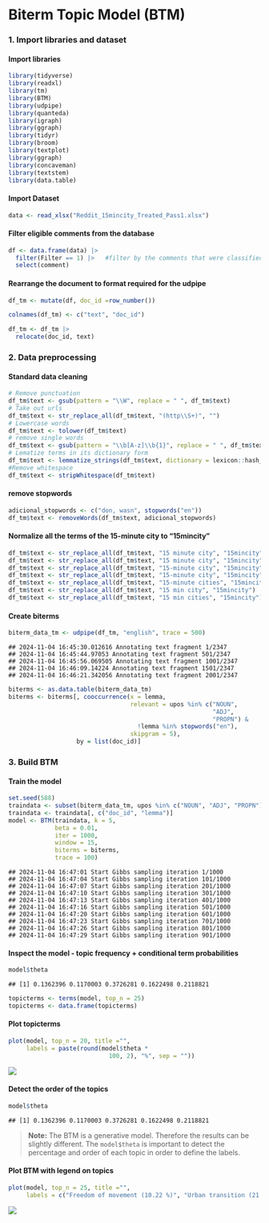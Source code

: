 Biterm Topic Model (BTM)
================

### 1. Import libraries and dataset

#### Import libraries

``` r
library(tidyverse)
library(readxl)
library(tm)
library(BTM)
library(udpipe)
library(quanteda)
library(igraph)
library(ggraph)
library(tidyr)
library(broom)
library(textplot)
library(ggraph)
library(concaveman)
library(textstem)
library(data.table)
```

#### Import Dataset

``` r
data <- read_xlsx("Reddit_15mincity_Treated_Pass1.xlsx")
```

#### Filter eligible comments from the database

``` r
df <- data.frame(data) |>
  filter(Filter == 1) |>   #filter by the comments that were classified as relevant
  select(comment)
```

#### Rearrange the document to format required for the udpipe

``` r
df_tm <- mutate(df, doc_id =row_number())

colnames(df_tm) <- c("text", "doc_id")

df_tm <- df_tm |> 
  relocate(doc_id, text)
```

### 2. Data preprocessing

#### Standard data cleaning

``` r
# Remove punctuation
df_tm$text <- gsub(pattern = "\\W", replace = " ", df_tm$text)
# Take out urls
df_tm$text <- str_replace_all(df_tm$text, "(http\\S+)", "")
# Lowercase words
df_tm$text <- tolower(df_tm$text)
# remove single words 
df_tm$text <- gsub(pattern = "\\b[A-z]\\b{1}", replace = " ", df_tm$text) 
# Lematize terms in its dictionary form
df_tm$text <- lemmatize_strings(df_tm$text, dictionary = lexicon::hash_lemmas)
#Remove whitespace
df_tm$text <- stripWhitespace(df_tm$text)
```

#### remove stopwords

``` r
adicional_stopwords <- c("don, wasn", stopwords("en"))
df_tm$text <- removeWords(df_tm$text, adicional_stopwords)
```

#### Normalize all the terms of the 15-minute city to “15mincity”

``` r
df_tm$text <- str_replace_all(df_tm$text, "15 minute city", "15mincity")
df_tm$text <- str_replace_all(df_tm$text, "15 minute city", "15mincity")
df_tm$text <- str_replace_all(df_tm$text, "15-minute city", "15mincity")
df_tm$text <- str_replace_all(df_tm$text, "15-minute city", "15mincity")
df_tm$text <- str_replace_all(df_tm$text, "15-minute cities", "15mincity")
df_tm$text <- str_replace_all(df_tm$text, "15 min city", "15mincity")
df_tm$text <- str_replace_all(df_tm$text, "15 min cities", "15mincity")
```

#### Create biterms

``` r
biterm_data_tm <- udpipe(df_tm, "english", trace = 500)
```

    ## 2024-11-04 16:45:30.012616 Annotating text fragment 1/2347
    ## 2024-11-04 16:45:44.97053 Annotating text fragment 501/2347
    ## 2024-11-04 16:45:56.069505 Annotating text fragment 1001/2347
    ## 2024-11-04 16:46:09.14224 Annotating text fragment 1501/2347
    ## 2024-11-04 16:46:21.342056 Annotating text fragment 2001/2347

``` r
biterms <- as.data.table(biterm_data_tm)
biterms <- biterms[, cooccurrence(x = lemma,
                                  relevant = upos %in% c("NOUN",
                                                         "ADJ",
                                                         "PROPN") & 
                                    !lemma %in% stopwords("en"),
                                  skipgram = 5),
                   by = list(doc_id)]
```

### 3. Build BTM

#### Train the model

``` r
set.seed(588)
traindata <- subset(biterm_data_tm, upos %in% c("NOUN", "ADJ", "PROPN"))
traindata <- traindata[, c("doc_id", "lemma")]
model <- BTM(traindata, k = 5, 
             beta = 0.01, 
             iter = 1000,
             window = 15,
             biterms = biterms, 
             trace = 100)
```

    ## 2024-11-04 16:47:01 Start Gibbs sampling iteration 1/1000
    ## 2024-11-04 16:47:04 Start Gibbs sampling iteration 101/1000
    ## 2024-11-04 16:47:07 Start Gibbs sampling iteration 201/1000
    ## 2024-11-04 16:47:10 Start Gibbs sampling iteration 301/1000
    ## 2024-11-04 16:47:13 Start Gibbs sampling iteration 401/1000
    ## 2024-11-04 16:47:16 Start Gibbs sampling iteration 501/1000
    ## 2024-11-04 16:47:20 Start Gibbs sampling iteration 601/1000
    ## 2024-11-04 16:47:23 Start Gibbs sampling iteration 701/1000
    ## 2024-11-04 16:47:26 Start Gibbs sampling iteration 801/1000
    ## 2024-11-04 16:47:29 Start Gibbs sampling iteration 901/1000

#### Inspect the model - topic frequency + conditional term probabilities

``` r
model$theta
```

    ## [1] 0.1362396 0.1170003 0.3726281 0.1622498 0.2118821

``` r
topicterms <- terms(model, top_n = 25)
topicterms <- data.frame(topicterms)
```

#### Plot topicterms

``` r
plot(model, top_n = 20, title ="",
     labels = paste(round(model$theta *
                            100, 2), "%", sep = ""))
```

![](BTM_files/figure-gfm/unnamed-chunk-11-1.png)<!-- -->

#### Detect the order of the topics

``` r
model$theta
```

    ## [1] 0.1362396 0.1170003 0.3726281 0.1622498 0.2118821

> **Note:** The BTM is a generative model. Therefore the results can be
> slightly different. The `model$theta` is important to detect the
> percentage and order of each topic in order to define the labels.

#### Plot BTM with legend on topics

``` r
plot(model, top_n = 25, title ="",
     labels = c("Freedom of movement (10.22 %)", "Urban transition (21.41 %)", "Choice and opportunity (38.29 %)", "Explanation (13.43 %)", "Apprehension and misinformation (16.65 %)"))
```

![](BTM_files/figure-gfm/unnamed-chunk-13-1.png)<!-- -->
